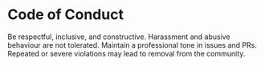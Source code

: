 # Code of Conduct


Be respectful, inclusive, and constructive. Harassment and abusive behaviour are not tolerated. Maintain a professional tone in issues and PRs. Repeated or severe violations may lead to removal from the community.